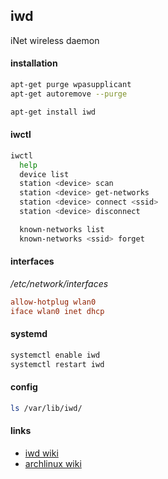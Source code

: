 ## iwd

iNet wireless daemon

#### installation

```bash
apt-get purge wpasupplicant
apt-get autoremove --purge

apt-get install iwd
```

#### iwctl

```bash
iwctl
  help
  device list
  station <device> scan
  station <device> get-networks
  station <device> connect <ssid>
  station <device> disconnect

  known-networks list
  known-networks <ssid> forget
```

#### interfaces

_/etc/network/interfaces_

```conf
allow-hotplug wlan0
iface wlan0 inet dhcp
```

#### systemd

```bash
systemctl enable iwd
systemctl restart iwd
```

#### config

```bash
ls /var/lib/iwd/
```

#### links

- [iwd wiki](https://iwd.wiki.kernel.org/)
- [archlinux wiki](https://wiki.archlinux.org/index.php/Iwd)
